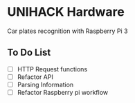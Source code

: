 # UNIHACK Hardware
Car plates recognition with Raspberry Pi 3

## To Do List

- [ ] HTTP Request functions
- [ ] Refactor API
- [ ] Parsing Information
- [ ] Refactor Raspberry pi workflow
